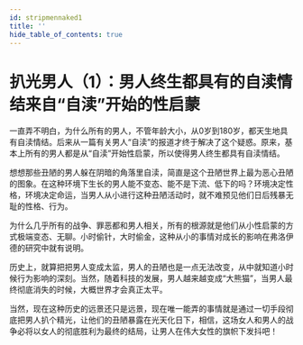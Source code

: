 ```yaml
---
id: stripmennaked1
title: ''
hide_table_of_contents: true
---
```


# 扒光男人（1）：男人终生都具有的自渎情结来自“自渎”开始的性启蒙

一直弄不明白，为什么所有的男人，不管年龄大小，从0岁到180岁，都天生地具有自渎情结。后来从一篇有关男人“自渎”的报道才终于解决了这个疑惑。原来，基本上所有的男人都是从“自渎”开始性启蒙，所以使得男人终生都具有自渎情结。

想想那些丑陋的男人躲在阴暗的角落里自渎，简直是这个丑陋世界上最为恶心丑陋的图象。在这种环境下生长的男人能不变态、能不是下流、低下的吗？环境决定性格，环境决定命运，当男人从小进行这种丑陋活动时，就不难预见他们日后残暴无耻的性格、行为。

为什么几乎所有的战争、罪恶都和男人相关，所有的根源就是他们从小性启蒙的方式极端变态、无聊。小时偷针，大时偷金，这种从小的事情对成长的影响在弗洛伊德的研究中就有说明。

历史上，就算把把男人变成太监，男人的丑陋也是一点无法改变，从中就知道小时候行为影响的深刻。当然，随着科技的发展，男人越来越变成“大熊猫”，当男人最终彻底消失的时候，大概世界才会真正太平。

当然，现在这种历史的远景还只是远景，现在唯一能弄的事情就是通过一切手段彻底把男人扒个精光，让他们的丑陋暴露在光天化日下，相信，这场女人和男人的战争必将以女人的彻底胜利为最终的结局，让男人在伟大女性的旗帜下发抖吧！